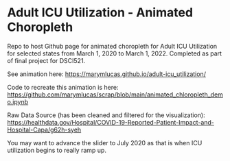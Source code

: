 # Adult ICU Utilization - Animated Choropleth 
Repo to host Github page for animated choropleth for Adult ICU Utilization for selected states from March 1, 2020 to March 1, 2022.  Completed as part of final project for DSCI521.

See animation here: https://marymlucas.github.io/adult-icu_utilization/

Code to recreate this animation is here: https://github.com/marymlucas/scrap/blob/main/animated_chloropleth_demo.ipynb

Raw Data Source (has been cleaned and filtered for the visualization): https://healthdata.gov/Hospital/COVID-19-Reported-Patient-Impact-and-Hospital-Capa/g62h-syeh

You may want to advance the slider to July 2020 as that is when ICU utilization begins to really ramp up.
